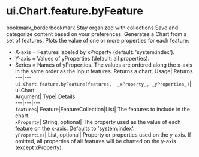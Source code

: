  
#  ui.Chart.feature.byFeature 
bookmark_borderbookmark Stay organized with collections  Save and categorize content based on your preferences.
Generates a Chart from a set of features. Plots the value of one or more properties for each feature: 
- X-axis = Features labeled by xProperty (default: 'system:index').
- Y-axis = Values of yProperties (default: all properties).
- Series = Names of yProperties.
The values are ordered along the x-axis in the same order as the input features.
Returns a chart.
Usage| Returns  
---|---  
`ui.Chart.feature.byFeature(features,  _xProperty_, _yProperties_)`| ui.Chart  
Argument| Type| Details  
---|---|---  
`features`| Feature|FeatureCollection|List| The features to include in the chart.  
`xProperty`| String, optional| The property used as the value of each feature on the x-axis. Defaults to 'system:index'.  
`yProperties`| List, optional| Property or properties used on the y-axis. If omitted, all properties of all features will be charted on the y-axis (except xProperty).  
